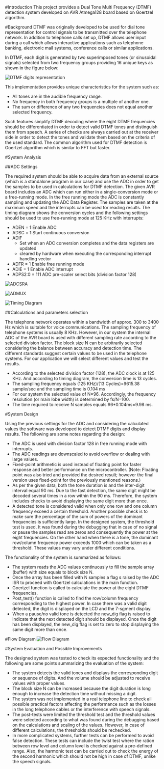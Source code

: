 #Introduction
This project provides a Dual Tone Multi Frequency (DTMF) detection system developed on AVR Atmega128 board based on Goertzel algorithm. 


#Background
DTMF was originally developed to be used for dial tone representation for control signals to be transmitted over the telephone network. In addition to telephone calls set up, DTMF allows user input during a call which allows interactive applications such as telephone banking, electronic mail systems, conference calls or similar applications.

In DTMF, each digit is generated by two superimposed tones (or sinusoidal signals) selected from two frequency groups providing 16 unique keys as shown in the figure below:

![DTMF digits representation](https://github.com/OmaymaS/DTMF-Detection-Goertzel-Algorithm-/blob/master/Images/DTMF1.png)

This implementation provides unique characteristics for the system such as:

* All tones are in the audible frequency range.
* No frequency in both frequency groups is a multiple of another one.
* The sum or difference of any two frequencies does not equal another selected frequency.


Such features simplify DTMF decoding where the eight DTMF frequencies should be differentiated in order to detect valid DTMF tones and distinguish them from speech. A series of checks are always carried out at the receiver side in order to detect the tones and validate them based on the criteria of the used standard. The common algorithm used for DTMF detection is Goertzel algorithm which is similar to FFT but faster.


#System Analysis

##ADC Settings

The required system should be able to acquire data from an external source (which is a standalone program in our case) and use the ADC in order to get the samples to be used in calculations for DTMF detection. The given AVR board includes an ADC which can run either in a single-conversion mode or a free-running mode. In the free running mode the ADC is constantly sampling and updating the ADC Data Register. The samples are taken at the maximum speed and the interrupts can be used for reading results. The timing diagram shows the conversion cycles and the following settings should be used to use free-running mode at 125 KHz with interrupts:

  * ADEN = 1	Enable ADC
  * ADSC = 1	Start continuous conversion 
  * ADIF	
      * Set when an ADC conversion completes and the data registers are updated
      * cleared by hardware when executing the corresponding interrupt handling vector
  * ADFR = 1	Enable free running mode
  * ADIE = 1	Enable ADC interrupt 
  * ADPS2:0 = 111	ADC pre-scaler select bits (division factor 128)

![ADCSRA](https://github.com/OmaymaS/DTMF-Detection-Goertzel-Algorithm-/blob/master/Images/ADCSRA.png)

![ADMUX](https://github.com/OmaymaS/DTMF-Detection-Goertzel-Algorithm-/blob/master/Images/ADMUX.png)

![Timing Diagram](https://github.com/OmaymaS/DTMF-Detection-Goertzel-Algorithm-/blob/master/Images/Timing%20Diagram.png)

##Calculations and parameters selection

The telephone network operates within a bandwidth of approx. 300 to 3400 Hz which is suitable for voice communications. The sampling frequency of telephone systems is usually 8 KHz. However, in our system the internal ADC of the AVR board is used with different sampling rate according to the selected division factor. The block size N can be arbitrarily selected considering the balance between accuracy and detection time. The different standards suggest certain values to be used in the telephone systems. For our application we will select different values and test the results.

* According to the selected division factor (128), the ADC clock is at 125 KHz. And according to timing diagram, the conversion time is 13 cycles.	
* The sampling frequency equals (125 KHz)/(13 Cycles)=9615.38 sample/sec and the sampling time is 0.104 ms 
* For our system the selected value of N=96. Accordingly, the frequency resolution (or main lobe width) is determined
by fs/N=100. 
* The time required to receive N samples equals 96*0.104ms=9.98 ms.


#System Design

Using the previous settings for the ADC and considering the calculated values the software was developed to detect DTMF digits and display results. The following are some notes regarding the design:
* The ADC is used with division factor 128 in free running mode with interrupts.  
* The ADC readings are downscaled to avoid overflow or dealing with large values.
* Fixed-point arithmetic is used instead of floating point for faster response and better performance on the microcontroller. (Note: Floating point was also tried and provided the desired result; however the final version uses fixed-point for the previously mentioned reasons.)
* As per the given data, both the tone duration is and the inter-digit interval equal 90 ms. Due to the fast detection, the same digit might be decoded several times in a row within the 90 ms. Therefore, the system includes checks to avoid displaying the same digit more than once.
*	A detected tone is considered valid when only one row and one column frequency exceed a certain threshold. Another possible check is to make sure the percentage of the sum of powers of the dominant frequencies is sufficiently large. In the designed system, the threshold test is used. It was found during the debugging that in case of no signal or pause the samples read are zeros and consequently the power at the eight frequencies. On the other hand when there is a tone, the dominant row/column frequency power exceeds 1000 which can be taken as a threshold. These values may vary under different conditions.


The functionality of the system is summarized as follows:
* The system reads the ADC values continuously to fill the sample array (buffer) with size equals to block size N.
* Once the array has been filled with N samples a flag s raised by the ADC ISR to proceed with Goertzel calculations in the main function.
* Goertzel function is called to calculate the power at the eight DTMF frequencies.
* Post_test() function is called to find the row/column frequency corresponding to the highest power. In case there was a valid digit detected, the digit is displayed on the LCD and the 7-sgment display.
* When a pause/no valid tone is detected the new_dig flag is raised to indicate that the next detected digit should be displayed. Once the digit has been displayed, the new_dig flag is set to zero to stop displaying the same digit more than once.

#Flow Diagram
![Flow Diagram](https://github.com/OmaymaS/DTMF-Detection-Goertzel-Algorithm-/blob/master/Images/Flowdiagram.png)

#System Evaluation and Possible Improvements

The designed system was tested to check its expected functionality and the following are some points summarizing the evaluation of the system: 
* The system detects the valid tones and displays the corresponding digit or sequence of digits. And the volume should be adjusted to receive values with proper values.
* The block size N can be increased because the digit duration is long enough to increase the detection time without missing a digit. 
* The system was not implemented in a real telephone line to check all possible practical factors affecting the performance such as the losses in the long telephone cables or the interference with speech signals. 
* The post-tests were limited the threshold test and the threshold values were selected according to what was found during the debugging based on the calculations and scaling of the values. However, in case of different calculations, the thresholds should be rechecked.
* In more complicated systems, further tests can be performed to avoid false detection. These tests can include the twist test where the ration between row level and column level is checked against a pre-defined range. Also, the harmonic test can be carried out to check the energy of the second harmonic which should not be high in case of DTMF, unlike the speech signals.


